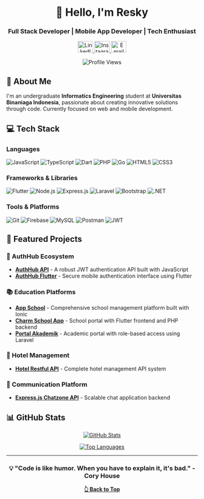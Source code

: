 <div align="center">
  
# 👋 Hello, I'm Resky

### Full Stack Developer | Mobile App Developer | Tech Enthusiast

<p align="center">
  <a href="https://linkedin.com/in/" target="_blank">
    <img src="https://img.shields.io/badge/LinkedIn-0077B5?style=for-the-badge&logo=linkedin&logoColor=white" alt="LinkedIn" height="30" width="40" />
  </a>
  <a href="https://instagram.com/resky89" target="_blank">
    <img src="https://img.shields.io/badge/Instagram-E4405F?style=for-the-badge&logo=instagram&logoColor=white" alt="Instagram" height="30" width="40" />
  </a>
  <a href="mailto:reskyprabowo89@gmail.com">
    <img src="https://img.shields.io/badge/Email-D14836?style=for-the-badge&logo=gmail&logoColor=white" alt="Email" height="30" width="40" />
  </a>
</p>

![Profile Views](https://komarev.com/ghpvc/?username=Resky89&color=blue&style=flat-square)

</div>

## 🚀 About Me

I'm an undergraduate **Informatics Engineering** student at **Universitas Binaniaga Indonesia**, passionate about creating innovative solutions through code. Currently focused on web and mobile development.

## 💻 Tech Stack

### Languages
![JavaScript](https://img.shields.io/badge/JavaScript-F7DF1E?style=for-the-badge&logo=javascript&logoColor=black)
![TypeScript](https://img.shields.io/badge/TypeScript-3178C6?style=for-the-badge&logo=typescript&logoColor=white)
![Dart](https://img.shields.io/badge/Dart-0175C2?style=for-the-badge&logo=dart&logoColor=white)
![PHP](https://img.shields.io/badge/PHP-777BB4?style=for-the-badge&logo=php&logoColor=white)
![Go](https://img.shields.io/badge/Go-00ADD8?style=for-the-badge&logo=go&logoColor=white)
![HTML5](https://img.shields.io/badge/HTML5-E34F26?style=for-the-badge&logo=html5&logoColor=white)
![CSS3](https://img.shields.io/badge/CSS3-1572B6?style=for-the-badge&logo=css3&logoColor=white)

### Frameworks & Libraries
![Flutter](https://img.shields.io/badge/Flutter-02569B?style=for-the-badge&logo=flutter&logoColor=white)
![Node.js](https://img.shields.io/badge/Node.js-339933?style=for-the-badge&logo=nodedotjs&logoColor=white)
![Express.js](https://img.shields.io/badge/Express.js-000000?style=for-the-badge&logo=express&logoColor=white)
![Laravel](https://img.shields.io/badge/Laravel-FF2D20?style=for-the-badge&logo=laravel&logoColor=white)
![Bootstrap](https://img.shields.io/badge/Bootstrap-7952B3?style=for-the-badge&logo=bootstrap&logoColor=white)
![.NET](https://img.shields.io/badge/.NET-512BD4?style=for-the-badge&logo=dotnet&logoColor=white)

### Tools & Platforms
![Git](https://img.shields.io/badge/Git-F05032?style=for-the-badge&logo=git&logoColor=white)
![Firebase](https://img.shields.io/badge/Firebase-FFCA28?style=for-the-badge&logo=firebase&logoColor=black)
![MySQL](https://img.shields.io/badge/MySQL-4479A1?style=for-the-badge&logo=mysql&logoColor=white)
![Postman](https://img.shields.io/badge/Postman-FF6C37?style=for-the-badge&logo=postman&logoColor=white)
![JWT](https://img.shields.io/badge/JWT-000000?style=for-the-badge&logo=jsonwebtokens&logoColor=white)

## 🌟 Featured Projects

### 🔐 AuthHub Ecosystem
- **[AuthHub API](https://github.com/Resky89/authhub-api)** - A robust JWT authentication API built with JavaScript
- **[AuthHub Flutter](https://github.com/Resky89/authhub-flutter)** - Secure mobile authentication interface using Flutter

### 📚 Education Platforms
- **[App School](https://github.com/Resky89/app-school)** - Comprehensive school management platform built with Ionic
- **[Charm School App](https://github.com/Resky89/charm-school-app)** - School portal with Flutter frontend and PHP backend
- **[Portal Akademik](https://github.com/Resky89/portal-academic)** - Academic portal with role-based access using Laravel

### 🏨 Hotel Management
- **[Hotel Restful API](https://github.com/Resky89/hotel-restful-api)** - Complete hotel management API system

### 💬 Communication Platform
- **[Express.js Chatzone API](https://github.com/Resky89/express.js-chatzone-api)** - Scalable chat application backend

## 📊 GitHub Stats

<div align="center">
  
[![GitHub Stats](https://github-readme-stats.vercel.app/api?username=Resky89&show_icons=true&theme=tokyonight)](https://github.com/Resky89)
  
[![Top Languages](https://github-readme-stats.vercel.app/api/top-langs/?username=Resky89&layout=compact&theme=tokyonight)](https://github.com/Resky89)

</div>

---

<div align="center">
  
### 💡 "Code is like humor. When you have to explain it, it's bad." - Cory House

**[👆 Back to Top](#-hello-im-resky)**

</div>

